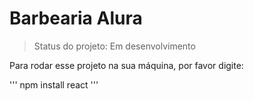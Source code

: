 <h1>Barbearia Alura</h1>

>Status do projeto: Em desenvolvimento

Para rodar esse projeto na sua máquina, por favor digite:

'''
npm install react
'''
